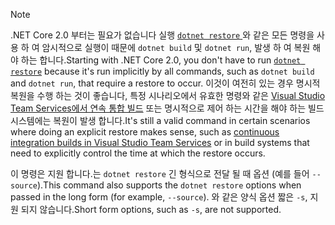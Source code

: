 > [!NOTE]
> <span data-ttu-id="7e316-101">.NET Core 2.0 부터는 필요가 없습니다 실행 [ `dotnet restore` ](~/docs/core/tools/dotnet-restore.md) 와 같은 모든 명령을 사용 하 여 암시적으로 실행이 때문에 `dotnet build` 및 `dotnet run`, 발생 하 여 복원 해야 하는 합니다.</span><span class="sxs-lookup"><span data-stu-id="7e316-101">Starting with .NET Core 2.0, you don't have to run [`dotnet restore`](~/docs/core/tools/dotnet-restore.md) because it's run implicitly by all commands, such as `dotnet build` and `dotnet run`, that require a restore to occur.</span></span> <span data-ttu-id="7e316-102">이것이 여전히 있는 경우 명시적 복원을 수행 하는 것이 좋습니다, 특정 시나리오에서 유효한 명령와 같은 [Visual Studio Team Services에서 연속 통합 빌드](/vsts/build-release/apps/aspnet/build-aspnet-core) 또는 명시적으로 제어 하는 시간을 해야 하는 빌드 시스템에는 복원이 발생 합니다.</span><span class="sxs-lookup"><span data-stu-id="7e316-102">It's still a valid command in certain scenarios where doing an explicit restore makes sense, such as [continuous integration builds in Visual Studio Team Services](/vsts/build-release/apps/aspnet/build-aspnet-core) or in build systems that need to explicitly control the time at which the restore occurs.</span></span>
>
> <span data-ttu-id="7e316-103">이 명령은 지원 합니다.는 `dotnet restore` 긴 형식으로 전달 될 때 옵션 (예를 들어 `--source`).</span><span class="sxs-lookup"><span data-stu-id="7e316-103">This command also supports the `dotnet restore` options when passed in the long form (for example, `--source`).</span></span> <span data-ttu-id="7e316-104">와 같은 양식 옵션 짧은 `-s`, 지원 되지 않습니다.</span><span class="sxs-lookup"><span data-stu-id="7e316-104">Short form options, such as `-s`, are not supported.</span></span>